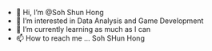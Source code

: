 - 👋 Hi, I’m @Soh Shun Hong
- 👀 I’m interested in Data Analysis and Game Development
- 🌱 I’m currently learning as much as I can
- 📫 How to reach me ... Soh SHun Hong

<!---
SakamotoShun/SakamotoShun is a ✨ special ✨ repository because its `README.md` (this file) appears on your GitHub profile.
You can click the Preview link to take a look at your changes.
--->
